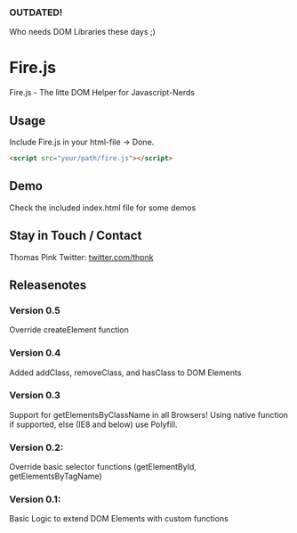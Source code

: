 ### OUTDATED!
Who needs DOM Libraries these days ;)

# Fire.js

Fire.js - The litte DOM Helper for Javascript-Nerds

## Usage
Include Fire.js in your html-file -> Done.
``` html
<script src="your/path/fire.js"></script>
```

## Demo
Check the included index.html file for some demos


## Stay in Touch / Contact
Thomas Pink
Twitter: [twitter.com/thpnk](http://twitter.com/thpnk)


## Releasenotes

### Version 0.5
Override createElement function

### Version 0.4
Added addClass, removeClass, and hasClass to DOM Elements

### Version 0.3
Support for getElementsByClassName in all Browsers!
Using native function if supported, else (IE8 and below) use Polyfill.

### Version 0.2:
Override basic selector functions (getElementById, getElementsByTagName)

### Version 0.1:
Basic Logic to extend DOM Elements with custom functions
